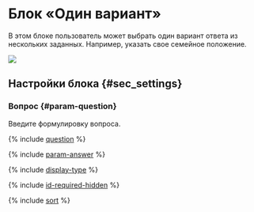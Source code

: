 # Блок «Один вариант»

В этом блоке пользователь может выбрать один вариант ответа из нескольких заданных. Например, указать свое семейное положение.

![](../../_assets/forms/tutorial-single.gif)

## Настройки блока {#sec_settings}

### Вопрос {#param-question}

Введите формулировку вопроса.

{% include [question](../../_includes/forms/question.md) %}

{% include [param-answer](../../_includes/forms/param-answer.md) %}

{% include [display-type](../../_includes/forms/display-type.md) %}

{% include [id-required-hidden](../../_includes/forms/id-required-hidden.md) %}

{% include [sort](../../_includes/forms/sort.md) %}

